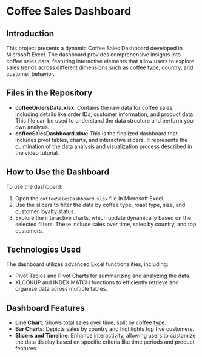 # Coffee Sales Dashboard

## Introduction
This project presents a dynamic Coffee Sales Dashboard developed in Microsoft Excel. The dashboard provides comprehensive insights into coffee sales data, featuring interactive elements that allow users to explore sales trends across different dimensions such as coffee type, country, and customer behavior.

## Files in the Repository
- **coffeeOrdersData.xlsx**: Contains the raw data for coffee sales, including details like order IDs, customer information, and product data. This file can be used to understand the data structure and perform your own analysis.
- **coffeeSalesDashboard.xlsx**: This is the finalized dashboard that includes pivot tables, charts, and interactive slicers. It represents the culmination of the data analysis and visualization process described in the video tutorial.

## How to Use the Dashboard
To use the dashboard:
1. Open the `coffeeSalesDashboard.xlsx` file in Microsoft Excel.
2. Use the slicers to filter the data by coffee type, roast type, size, and customer loyalty status.
3. Explore the interactive charts, which update dynamically based on the selected filters. These include sales over time, sales by country, and top customers.

## Technologies Used
The dashboard utilizes advanced Excel functionalities, including:
- Pivot Tables and Pivot Charts for summarizing and analyzing the data.
- XLOOKUP and INDEX MATCH functions to efficiently retrieve and organize data across multiple tables.

## Dashboard Features
- **Line Chart**: Shows total sales over time, split by coffee type.
- **Bar Charts**: Depicts sales by country and highlights top five customers.
- **Slicers and Timeline**: Enhance interactivity, allowing users to customize the data display based on specific criteria like time periods and product features.
